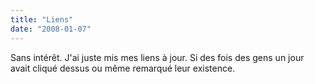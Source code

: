 ```yaml
---
title: "Liens"
date: "2008-01-07"
---
```


Sans intérêt. J'ai juste mis mes liens à jour. Si des fois des gens un jour avait cliqué dessus ou même remarqué leur existence.
